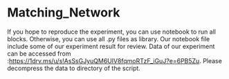 # Matching_Network
If you hope to reproduce the experiment, you can use notebook to run all blocks. Otherwise, you can use all .py files as library. Our notebook file include some of our experiment result for review. Data of our experiment can be accessed from :https://1drv.ms/u/s!AsSsGJyuQM6UlV8fqmoRTzF_iGuJ?e=6PB5Zu. Please decompress the data to directory of the script.
